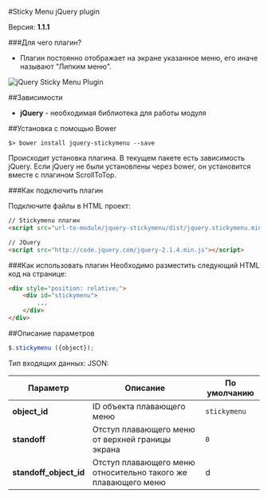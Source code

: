 #Sticky Menu jQuery plugin

Версия: **1.1.1**

###Для чего плагин?
* Плагин постоянно отображает на экране указанное меню, его иначе называют "Липким меню".

![jQuery Sticky Menu Plugin](http://files.fater.ru/git/jquery-stickymenu/1.gif)

##Зависимости
* **jQuery** - необходимая библиотека для работы модуля

##Установка с помощью Bower
```
$> bower install jquery-stickymenu --save
```
Происходит установка плагина. В текущем пакете есть зависимость jQuery. Если jQuery не были установлены через bower, он установится вместе с плагином ScrollToTop. 


###Как подключить плагин

Подключите файлы в HTML проект:
```html
// Stickymenu плагин
<script src="url-to-module/jquery-stickymenu/dist/jquery.stickymenu.min.js"></script>

// JQuery
<script src="http://code.jquery.com/jquery-2.1.4.min.js"></script>
```

###Как использовать плагин
Необходимо разместить следующий HTML код на странице:
```html
<div style="position: relative;">
	<div id="stickymenu">
		...
	</div>
</div>
```


##Описание параметров
```js
$.stickymenu ({object}); 
```
Тип входящих данных: JSON:

Параметр | Описание | По умолчанию
--- | --- | ---
**object_id** | ID объекта плавающего меню | `stickymenu`
**standoff** | Отступ плавающего меню от верхней границы экрана | `0`
**standoff_object_id** | Отступ плавающего меню относительно такого же плавающего меню | d


